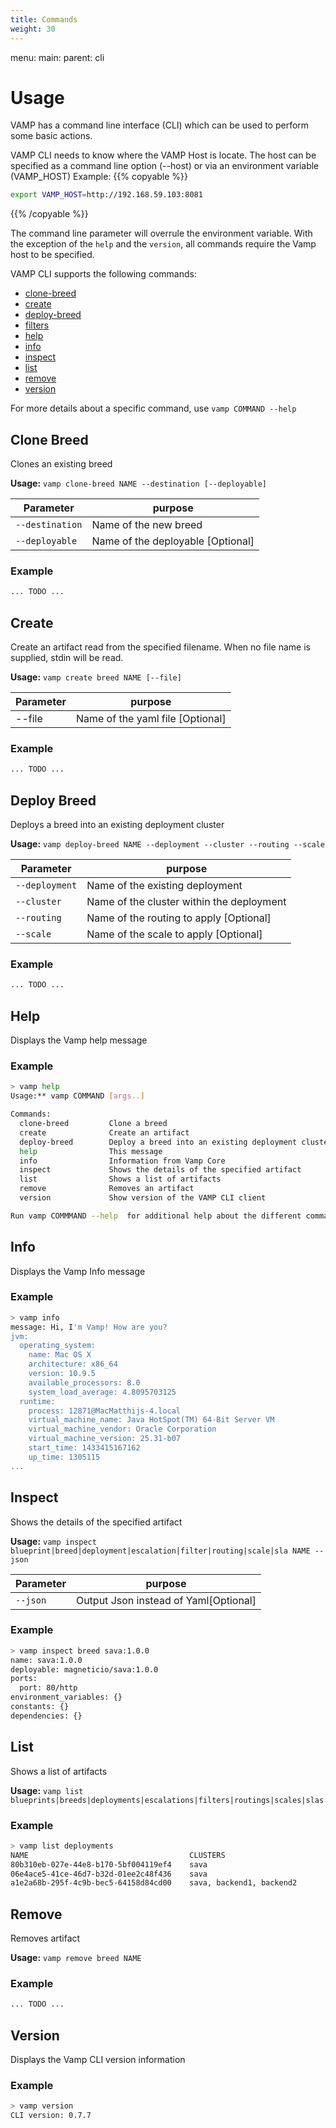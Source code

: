 ```yaml
---
title: Commands
weight: 30
---
```

menu:
  main:
    parent: cli

# Usage

VAMP has a command line interface (CLI) which can be used to perform some basic actions.

VAMP CLI needs to know where the VAMP Host is locate. The host can be specified as a command line option (--host) or via an environment variable (VAMP_HOST) 
Example:
{{% copyable %}}
```bash
export VAMP_HOST=http://192.168.59.103:8081
```
{{% /copyable %}}

The command line parameter will overrule the environment variable. With the exception of the `help` and the `version`, all commands require the Vamp host to be specified.

VAMP CLI supports the following commands:
                       
* [clone-breed](#clone-breed)               
* [create](#create)  
* [deploy-breed](#deploy-breed)                 
* [filters](#filters)                                     
* [help](#help)                              
* [info](#info)                              
* [inspect](#inspect)  
* [list](#list)                  
* [remove](#remove)                        
* [version](#version)  

For more details about a specific command, use `vamp COMMAND --help`
                     

## <a name="clone-breed"></a>Clone Breed

Clones an existing breed

**Usage:** `vamp clone-breed NAME --destination [--deployable]` 

Parameter | purpose
----------|--------
`--destination`   |   Name of the new breed
`--deployable`    |   Name of the deployable [Optional]
### Example
```bash
... TODO ...
```

## <a name="create"></a>Create

Create an artifact read from the specified filename. When no file name is supplied, stdin will be read.

**Usage:** `vamp create breed NAME [--file]` 

Parameter | purpose
----------|--------
  --file        |       Name of the yaml file [Optional]
### Example
```bash
... TODO ...
```


## <a name="deploy-breed"></a>Deploy Breed

Deploys a breed into an existing deployment cluster

**Usage:** `vamp deploy-breed NAME --deployment --cluster --routing --scale` 

Parameter | purpose
----------|--------
  `--deployment`   |      Name of the existing deployment
  `--cluster`      |      Name of the cluster within the deployment
  `--routing`      |      Name of the routing to apply [Optional]
  `--scale`        |      Name of the scale to apply [Optional]

### Example
```bash
... TODO ...
```



## <a name="help"></a>Help

Displays the Vamp help message

### Example
```bash
> vamp help
Usage:** vamp COMMAND [args..]

Commands:
  clone-breed         Clone a breed
  create              Create an artifact
  deploy-breed        Deploy a breed into an existing deployment cluster
  help                This message
  info                Information from Vamp Core
  inspect             Shows the details of the specified artifact
  list                Shows a list of artifacts
  remove              Removes an artifact
  version             Show version of the VAMP CLI client

Run vamp COMMMAND --help  for additional help about the different command options
```



## <a name="info"></a>Info

Displays the Vamp Info message

### Example
```bash
> vamp info
message: Hi, I'm Vamp! How are you?
jvm:
  operating_system:
    name: Mac OS X
    architecture: x86_64
    version: 10.9.5
    available_processors: 8.0
    system_load_average: 4.8095703125
  runtime:
    process: 12871@MacMatthijs-4.local
    virtual_machine_name: Java HotSpot(TM) 64-Bit Server VM
    virtual_machine_vendor: Oracle Corporation
    virtual_machine_version: 25.31-b07
    start_time: 1433415167162
    up_time: 1305115
...    
```

## <a name="inspect"></a>Inspect
Shows the details of the specified artifact

**Usage:** `vamp inspect blueprint|breed|deployment|escalation|filter|routing|scale|sla NAME --json`  

| Parameter | purpose |
|-----------|---------|
| `--json`    |  Output Json instead of Yaml[Optional]|

### Example
```bash
> vamp inspect breed sava:1.0.0
name: sava:1.0.0
deployable: magneticio/sava:1.0.0
ports:
  port: 80/http
environment_variables: {}
constants: {}
dependencies: {}
```

## <a name="list"></a>List
Shows a list of artifacts

**Usage:** `vamp list blueprints|breeds|deployments|escalations|filters|routings|scales|slas`  

### Example
```bash
> vamp list deployments
NAME                                    CLUSTERS
80b310eb-027e-44e8-b170-5bf004119ef4    sava
06e4ace5-41ce-46d7-b32d-01ee2c48f436    sava
a1e2a68b-295f-4c9b-bec5-64158d84cd00    sava, backend1, backend2
```

## <a name="remove"></a>Remove

Removes artifact

**Usage:** `vamp remove breed NAME` 

### Example
```bash
... TODO ...
```

## <a name="version"></a>Version

Displays the Vamp CLI version information 

### Example
```bash
> vamp version
CLI version: 0.7.7
```
